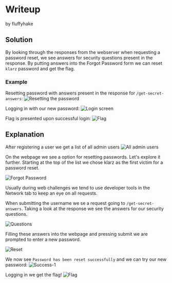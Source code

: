 # Writeup
by fluffyhake

## Solution
By looking through the responses from the webserver when requesting a password reset, we see answers for security questions present in the response. By putting answers into the Forgot Password form we can reset `klarz` password and get the flag.

### Example

Resetting password with answers present in the response for `/get-secret-answers`: 
![Resetting the password](resetting_the_password.png)


Logging in with our new password:
![Login screen](login_screen.png)



Flag is presented upon successful login:
![Flag](flag.png)



## Explanation

After registering a user we get a list of all admin users
![All admin users](all_admin_users.png)

On the webpage we see a option for resetting passwords. Let's explore it further.
Starting at the top of the list we chose klarz as the first victim for a password reset.

![Forgot Password](forgot_password.png)

Usually during web challenges we tend to use developer tools in the Network tab to keep an eye on all requests.

When submitting the username we se a request going to `/get-secret-answers`. Taking a look at the response we see the answers for our security questions.

![Questions](questions.png)

Filling these answers into the webpage and pressing submit we are prompted to enter a new password.

![Reset](reset.png)

We now see `Password has been reset successfully` and we can try our new password:
![Success-1](login_screen.png)


Logging in we get the flag!
![Flag](flag.png)